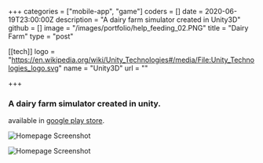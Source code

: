 +++
categories = ["mobile-app", "game"]
coders = []
date = 2020-06-19T23:00:00Z
description = "A dairy farm simulator created in Unity3D"
github = []
image = "/images/portfolio/help_feeding_02.PNG"
title = "Dairy Farm"
type = "post"

[[tech]]
logo = "https://en.wikipedia.org/wiki/Unity_Technologies#/media/File:Unity_Technologies_logo.svg"
name = "Unity3D"
url = ""

+++


### A dairy farm simulator created in unity.
 
available in [google play store](/logos/playstore.svg "play store").

![Homepage Screenshot](/images/portfolio/help_feeding_02.PNG "Homepage Screenshot")

![Homepage Screenshot](/images/portfolio/help_milking_04.PNG "Homepage Screenshot")


